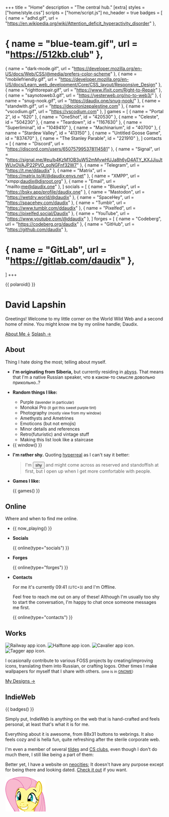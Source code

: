 +++
title = "Home"
description = "The central hub."
[extra]
styles = ["home/style.css"]
scripts = ["home/script.js"]
no_header = true
badges = [
  { name = "adhd.gif", url = "https://en.wikipedia.org/wiki/Attention_deficit_hyperactivity_disorder" },
  # { name = "blue-team.gif", url = "https://512kb.club" },
  { name = "dark-mode.gif", url = "https://developer.mozilla.org/en-US/docs/Web/CSS/@media/prefers-color-scheme" },
  { name = "mobilefriendly.gif", url = "https://developer.mozilla.org/en-US/docs/Learn_web_development/Core/CSS_layout/Responsive_Design" },
  { name = "righttorepair.gif", url = "https://www.ifixit.com/Right-to-Repair" },
  { name = "saynotoweb3.gif", url = "https://yesterweb.org/no-to-web3/" },
  { name = "snug-nook.gif", url = "https://daudix.one/snug-nook/" },
  { name = "standwith.gif", url = "https://decolonizepalestine.com" },
  { name = "vscodium.gif", url = "https://vscodium.com" },
]
games = [
  { name = "Portal 2", id = "620" },
  { name = "OneShot", id = "420530" },
  { name = "Celeste", id = "504230" },
  { name = "Teardown", id = "1167630" },
  { name = "Superliminal", id = "1049410" },
  { name = "Machinarium", id = "40700" },
  { name = "Stardew Valley", id = "413150" },
  { name = "Untitled Goose Game", id = "837470" },
  { name = "The Stanley Parable", id = "221910" },
]
contacts = [
  { name = "Discord", url = "https://discord.com/users/650757995378114581" },
  { name = "Signal", url = "https://signal.me/#eu/b4KzM1OB3uW52mMywHUJa8h6yD4ATY_KXJJiuJtWUxOVAJP22PVO_qoNGFnf32W7" },
  { name = "Telegram", url = "https://t.me/ddaudix" },
  { name = "Matrix", url = "https://matrix.to/#/@daudix:envs.net" },
  { name = "XMPP", url = "xmpp:daudix@disroot.org" },
  { name = "Email", url = "mailto:me@daudix.one" },
]
socials = [
  { name = "Bluesky", url = "https://bsky.app/profile/daudix.one" },
  { name = "Mastodon", url = "https://wetdry.world/@daudix" },
  { name = "SpaceHey", url = "https://spacehey.com/daudix" },
  { name = "Tumblr", url = "https://www.tumblr.com/ddaudix" },
  { name = "Pixelfed", url = "https://pixelfed.social/Daudix" },
  { name = "YouTube", url = "https://www.youtube.com/@ddaudix" },
]
forges = [
  { name = "Codeberg", url = "https://codeberg.org/daudix" },
  { name = "GitHub", url = "https://github.com/daudix" },
  # { name = "GitLab", url = "https://gitlab.com/daudix" },
]
+++

<div class="container-fill">
<div>

{{ polaroid() }}

<div id="title">

# David Lapshin
</div>

Greetings! Welcome to my little corner on the World Wild Web and a second home of mine. You might know me by my online handle; Daudix.

<div class="buttons start big">
  <a class="suggested" href="#about">About Me ↓</a>
  <a href="/#splash">Splash →</a>
</div>
</div>
</div>

## About

Thing I hate doing the most; telling about myself.

<ul class="masonry">
<!-- Card Start -->
<li>
<article>

**I'm originating from Siberia,** but currently residing in <abbr id="abyss" title="If you know, you know">abyss</abbr>. That means that I'm a native Russian speaker, что в каком-то смысле довольно прикольно..?
</article>
</li>
<!-- Card End -->

<!-- Card Start -->
<li>
<article class="fancy-list">

**Random things I like:**

- Purple <small>(lavender in particular)</small>
- Monokai Pro <small>(it got this sweet purple tint)</small>
- Photography <small>(mostly view from my window)</small>
- Amethysts and Ametrines
- Emoticons (but not emojis)
- Minor details and references
- Retro(futuristic) and vintage stuff
- Making this list look like a staircase
</article>
</li>
<!-- Card End -->

<!-- Card Start -->
<li>
<article class="window">
{{ window() }}
</article>
</li>
<!-- Card End -->

<!-- Card Start -->
<li>
<article>

**I'm rather shy.** Quoting [hyperreal](https://hyperreal.coffee) as I can't say it better:

> I'm <button id="shy">shy</button> and might come across as reserved and standoffish at first, but I open up when I get more comfortable with people.
</article>
</li>
<!-- Card End -->

<!-- Card Start -->
<li>
<article class="games fancy-list">

**Games I like:**

{{ games() }}
</article>
</li>
<!-- Card End -->
</ul>

## Online

Where and when to find me online.

<!-- <div class="buttons centered">
  <button onclick="togglePlaying()">Toggle Playing State</button>
  <button onclick="toggleTitleMarquee()">Toggle Title Marquee</button>
  <button onclick="toggleArtistMarquee()">Toggle Artist Marquee</button>
  <button onclick="forceReload()">Force Reload Player</button>
</div> -->

<ul class="masonry">
<!-- Card Start -->
<li>
{{ now_playing() }}
</li>
<!-- Card End -->

<!-- Card Start -->
<li>
<article class="online fancy-list">

<strong id="socials" class="title">Socials</strong>

{{ online(type="socials") }}
</article>
</li>
<!-- Card End -->

<!-- Card Start -->
<li>
<article class="online fancy-list">

<strong id="forges" class="title">Forges</strong>

{{ online(type="forges") }}
</article>
</li>
<!-- Card End -->

<!-- Card Start -->
<li>
<article class="online fancy-list">

<strong id="contacts" class="title">Contacts</strong>

For me it's currently <time id="clock">09:41</time> <small>(UTC+3)</small> and I'm <span id="online-indicator"><i class="icon"></i><span id="online-indicator-text">Offline</span></span>.

Feel free to reach me out on any of these! Although I'm usually too shy to start the conversation, I'm happy to chat once someone messages me first.

{{ online(type="contacts") }}
</article>
</li>
<!-- Card End -->
</ul>

## Works

<div>

<div id="icons">
  <img class="transparent no-hover drop-shadow" src="/design/icons/original/de.schmidhuberj.DieBahn.svg" alt="Railway app icon." />
  <img class="transparent no-hover drop-shadow" src="/design/icons/original/io.github.tfuxu.Halftone.svg" alt="Halftone app icon." />
  <img class="transparent no-hover drop-shadow" src="/design/icons/original/org.nickvision.cavalier.svg" alt="Cavalier app icon." />
  <img class="transparent no-hover drop-shadow" src="/design/icons/original/org.nickvision.tagger.svg" alt="Tagger app icon." />
</div>

<div>

I ocasionally contribute to various FOSS projects by creating/improving icons, translating them into Russian, or crafting logos. Other times I make wallpapers for myself that I share with others. <small>(one is in [GNOME](https://www.gnome.org))</small>

<div class="buttons big">
  <a href="/design/">My Designs →</a>
</div>
</div>

</div>

## IndieWeb

{{ badges() }}

Simply put, IndieWeb is anything on the web that is hand-crafted and feels personal, at least that's what it is for me.

Everything about it is awesome, from 88x31 buttons to webrings. It also feels cozy and is hella fun, quite refreshing after the sterile corporate web.

I'm even a member of several [tildes](https://envs.net) and [CS clubs](https://exozy.me), even though I don't do much there, I still like being a part of them:

Better yet, I have a website on [neocities](https://neocities.org); It doesn't have any purpose except for being there and looking dated. [Check it out](https://daudix.neocities.org) if you want.

<img id="flutter" class="transparent no-hover" src="flutter.webp" alt="Fluttershy with a wide grin on her face.">
